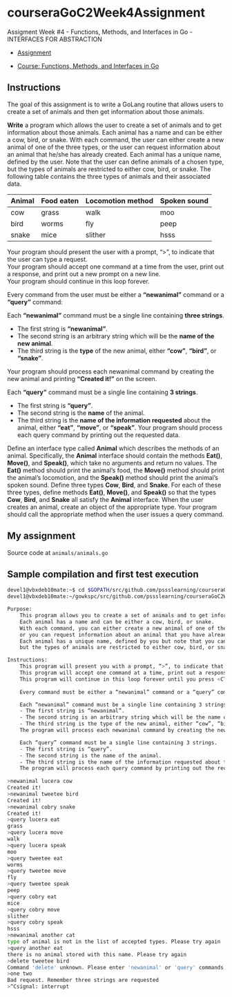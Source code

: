 # courseraGoC2Week4Assignment

Assigment Week #4 - Functions, Methods, and Interfaces in Go - INTERFACES FOR ABSTRACTION  

- [Assignment](https://www.coursera.org/learn/golang-functions-methods/home/week/4)


- [Course: Functions, Methods, and Interfaces in Go](https://www.coursera.org/learn/golang-functions-methods)
  
## Instructions

The goal of this assignment is to write a GoLang routine that allows users to create a set of animals and then get information about those animals.

**Write** a program which allows the user to create a set of animals and to get information about those animals. Each animal has a name and can be either a cow, bird, or snake. With each command, the user can either create a new animal of one of the three types, or the user can request information about an animal that he/she has already created. Each animal has a unique name, defined by the user. Note that the user can define animals of a chosen type, but the types of animals are restricted to either cow, bird, or snake. The following table contains the three types of animals and their associated data.

| Animal	| Food eaten	| Locomotion method	| Spoken sound |
| :-------- | :------------ | :---------------- | :----------- |
| cow	    | grass	        | walk	            | moo          |
| bird	    | worms	        | fly	            | peep         |
| snake	    | mice          | slither	        | hsss         |


Your program should present the user with a prompt, “>”, to indicate that the user can type a request.    
Your program should accept one command at a time from the user, print out a response, and print out a new prompt on a new line.     
Your program should continue in this loop forever.     

Every command from the user must be either a **“newanimal”** command or a **“query”** command:

Each **“newanimal”** command must be a single line containing **three strings**. 
- The first string is **“newanimal”**. 
- The second string is an arbitrary string which will be the **name of the new animal**. 
- The third string is the **type** of the new animal, either **“cow”**, **“bird”**, or **“snake”**. 

Your program should process each newanimal command by creating the new animal and printing **“Created it!”** on the screen.

Each **“query”** command must be a single line containing **3 strings**. 
- The first string is **“query”**. 
- The second string is the **name** of the animal. 
- The third string is the **name of the information requested** about the animal, either **“eat”**, **“move”**, or **“speak”**. 
Your program should process each query command by printing out the requested data.

Define an interface type called **Animal** which describes the methods of an animal. Specifically, the **Animal** interface should contain the methods **Eat()**, **Move()**, and **Speak()**, which take no arguments and return no values. The **Eat()** method should print the animal’s food, the **Move()** method should print the animal’s locomotion, and the **Speak()** method should print the animal’s spoken sound. Define three types **Cow**, **Bird**, and **Snake**. For each of these three types, define methods **Eat()**, **Move()**, and **Speak()** so that the types **Cow**, **Bird**, and **Snake** all satisfy the **Animal** interface. When the user creates an animal, create an object of the appropriate type. Your program should call the appropriate method when the user issues a query command.

## My assignment

Source code at `animals/animals.go`

## Sample compilation and first test execution

```sh
devel1@vbxdeb10mate:~$ cd $GOPATH/src/github.com/pssslearning/courseraGoC2Week4Assignment/animals/
devel1@vbxdeb10mate:~/gowkspc/src/github.com/pssslearning/courseraGoC2Week4Assignment/animals$ go run animals.go 

Purpose:
	This program allows you to create a set of animals and to get information about those animals. 
	Each animal has a name and can be either a cow, bird, or snake.   
	With each command, you can either create a new animal of one of the three types, 
	or you can request information about an animal that you have already created. 
	Each animal has a unique name, defined by you but note that you can define animals of a chosen type, 
	but the types of animals are restricted to either cow, bird, or snake. 

Instructions:
	This program will present you with a prompt, “>”, to indicate that you can type a request. 
	This program will accept one command at a time, print out a response, and print out a new prompt on a new line. 
	This program will continue in this loop forever until you press <CTRL+C>. 
	
	Every command must be either a “newanimal” command or a “query” command.

	Each “newanimal” command must be a single line containing 3 strings:
	- The first string is “newanimal”. 
	- The second string is an arbitrary string which will be the name of the new animal. 
	- The third string is the type of the new animal, either “cow”, “bird”, or “snake”. 
	The program will process each newanimal command by creating the new animal and printing “Created it!” on the screen.

	Each “query” command must be a single line containing 3 strings. 
	- The first string is “query”. 
	- The second string is the name of the animal. 
	- The third string is the name of the information requested about the animal, either “eat”, “move”, or “speak”. 
	The program will process each query command by printing out the requested data.
	
>newanimal lucera cow
Created it!
>newanimal tweetee bird
Created it!
>newanimal cobry snake
Created it!
>query lucera eat
grass
>query lucera move
walk
>query lucera speak
moo
>query tweetee eat
worms
>query tweetee move
fly
>query tweetee speak
peep
>query cobry eat
mice
>query cobry move
slither
>query cobry speak
hsss
>newanimal another cat
type of animal is not in the list of accepted types. Please try again
>query another eat
there is no animal stored with this name. Please try again
>delete tweetee bird
Command 'delete' unknown. Please enter 'newanimal' or 'query' commands
>one two
Bad request. Remember three strings are requested
>^Csignal: interrupt

```